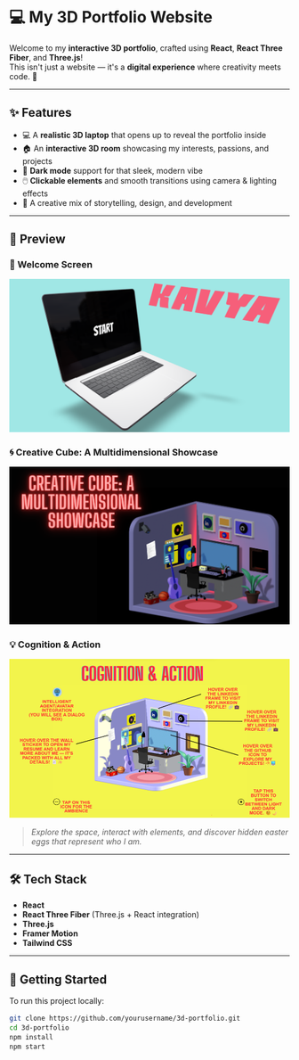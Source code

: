# 💻 My 3D Portfolio Website

Welcome to my **interactive 3D portfolio**, crafted using **React**, **React Three Fiber**, and **Three.js**!  
This isn't just a website — it's a **digital experience** where creativity meets code. 🚀

---

## ✨ Features

- 💻 A **realistic 3D laptop** that opens up to reveal the portfolio inside
- 🏠 An **interactive 3D room** showcasing my interests, passions, and projects
- 🌙 **Dark mode** support for that sleek, modern vibe
- 🖱️ **Clickable elements** and smooth transitions using camera & lighting effects
- 🎯 A creative mix of storytelling, design, and development

---

## 📸 Preview

### 🧠 Welcome Screen
![Wwlcome Screen](./assets/1.png)

### 🌀 Creative Cube: A Multidimensional Showcase
![Creative Cube](./assets/2.png)

### 💡 Cognition & Action
![Cognition and Features](./assets/3.png)

> _Explore the space, interact with elements, and discover hidden easter eggs that represent who I am._

---

## 🛠️ Tech Stack

- **React**
- **React Three Fiber** (Three.js + React integration)
- **Three.js**
- **Framer Motion**
- **Tailwind CSS**

---

## 🚀 Getting Started

To run this project locally:

```bash
git clone https://github.com/yourusername/3d-portfolio.git
cd 3d-portfolio
npm install
npm start
